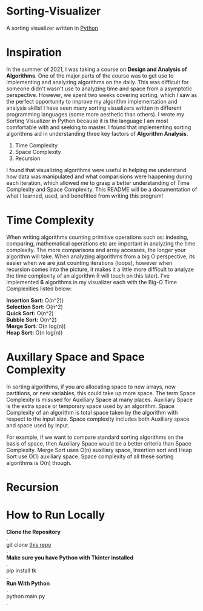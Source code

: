 # Sorting-Visualizer
A sorting visualizer written in [Python](https://docs.python.org/3/)


# Inspiration
In the summer of 2021, I was taking a course on **Design and Analysis of Algorithms**. One of the major parts of the course was to get use to implementing and analyzing algorithms on the daily. This was difficult for someone didn't wasn't use to analyzing time and space from a asymptotic perspective. However, we spent two weeks covering sorting, which I saw as the perfect opportunity to improve my algorithm implementation and analysis skills! I have seen many sorting visualizers written in different programming languages (some more aesthetic than others). I wrote my Sorting Visualizer in Python because it is the language I am most comfortable with and seeking to master. I found that implementing sorting algorithms aid in understanding three key factors of **Algorithm Analysis**.<br /> 
1. Time Complexity<br />
2. Space Complexity<br />
3. Recursion<br />

I found that visualizing algorithms were useful in helping me understand how data was manipulated and what comparisions were happening during each iteration, which allowed me to grasp a better understanding of Time Complexity and Space Complexity. This README will be a documentation of what I learned, used, and benefitted from writing this program!

# Time Complexity
When writing algorithms counting primitive operations such as: indexing, comparing, mathematical operations etc are important in analyzing the time complexity. The more comparisons and array accesses, the longer your algorithm will take. When analyzing algorithms from a big O perspective, its easier when we are just counting iterations (loops), however when recursion comes into the picture, it makes it a little more difficult to analyze the time complexity of an algorithm (I will touch on this later). I've implemented **6** algorithms in my visualizer each with the Big-O Time Complexities listed below:<br />

**Insertion Sort:** O(n^2))<br /> 
**Selection Sort:** O(n^2)<br /> 
**Quick Sort:** O(n^2)<br /> 
**Bubble Sort:** O(n^2) <br /> 
**Merge Sort:** O(n log(n)) <br /> 
**Heap Sort:** O(n log(n)) <br /> 

# Auxillary Space and Space Complexity
In sorting algorithms, if you are allocating space to new arrays, new partitions, or new variables, this could take up more space. The term Space Complexity is misused for Auxiliary Space at many places. Auxiliary Space is the extra space or temporary space used by an algorithm. Space Complexity of an algorithm is total space taken by the algorithm with respect to the input size. Space complexity includes both Auxiliary space and space used by input. 

For example, if we want to compare standard sorting algorithms on the basis of space, then Auxiliary Space would be a better criteria than Space Complexity. Merge Sort uses O(n) auxiliary space, Insertion sort and Heap Sort use O(1) auxiliary space. Space complexity of all these sorting algorithms is O(n) though. 

# Recursion


# How to Run Locally
**Clone the Repository**<br />
.<br />
git clone [this repo](https://github.com/jasonnguyen0310/Sorting-Visualizer.git)<br />
.<br />
**Make sure you have Python with Tkinter installed**<br />
.<br />
pip install tk<br />
.<br />
**Run With Python**<br />
.<br />
python main.py<br />
.<br />

